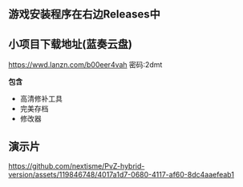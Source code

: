 ## 游戏安装程序在右边Releases中
## 小项目下载地址(蓝奏云盘)
https://wwd.lanzn.com/b00eer4vah
密码:2dmt

**包含**
- 高清修补工具
- 完美存档
- 修改器

## 演示片
https://github.com/nextisme/PvZ-hybrid-version/assets/119846748/4017a1d7-0680-4117-af60-8dc4aaefeab1
